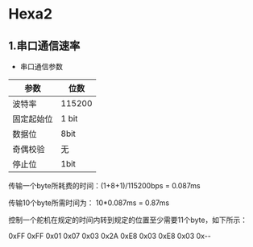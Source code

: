 # Hexa2

## 1.串口通信速率

* 串口通信参数

|参数|位数|
|----|----|
|波特率| 115200|
|固定起始位| 1 bit|
|数据位| 8bit|
|奇偶校验| 无|
|停止位| 1bit|

传输一个byte所耗费的时间：(1+8+1)/115200bps = 0.087ms

传输10个byte所需时间为： 10*0.087ms = 0.87ms

控制一个舵机在规定的时间内转到规定的位置至少需要11个byte，如下所示：

0xFF 0xFF 0x01 0x07 0x03 0x2A 0xE8 0x03 0xE8 0x03 0x--

		


